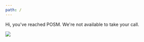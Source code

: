 ```yaml
---
path: /
---
```


Hi, you've reached POSM. We're not available to take your call.

![](https://i.imgur.com/66y04Jb.jpg)
